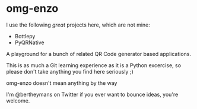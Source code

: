 omg-enzo
========

I use the following *great* projects here, which are not mine:

* Bottlepy
* PyQRNative

A playground for a bunch of related QR Code generator based applications.

This is as much a Git learning experience as it is a Python excercise,
so please don't take anything you find here seriously ;)

omg-enzo doesn't mean anything by the way

I'm @bertheymans on Twitter if you ever want to bounce ideas, you're welcome.
